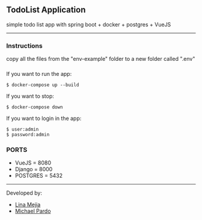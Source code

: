 ## TodoList Application

simple todo list app with spring boot + docker + postgres + VueJS

---

### Instructions
copy all the files from the "env-example" folder to a new folder called ".env"
### 

If you want to run the app:

```
$ docker-compose up --build
```

If you want to stop:

```
$ docker-compose down
```

If you want to login in the app:

```
$ user:admin
$ password:admin
```

### PORTS

- VueJS = 8080
- Django = 8000
- POSTGRES = 5432

---




Developed by:

* [Lina Mejia](https://github.com/LinaMejia)
* [Michael Pardo](https://github.com/stiverpardo)